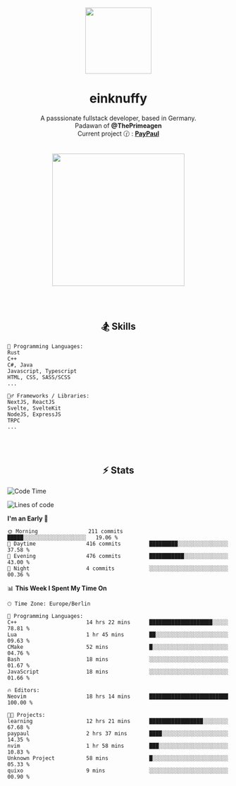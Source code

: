 <p align="center">
   <br />
   <a href="https://github.com/einKnuffy" target="_blank"><img width="150px" src="https://avatars.githubusercontent.com/u/66639485?s=400&u=fc9b6f7cbddb6dfbb93dc63483f7fc7aee75ac2e&v=4" /></a>
   <h1 align="center"><b>einknuffy</b></h1>
   <p align="center">A passsionate fullstack developer, based in Germany. <br/>
   Padawan of <b>@ThePrimeagen</b> <br/>
   Current project 🕜 : <b><a href="https://github.com/einKnuffy/paypaul">PayPaul</a></b><br/><br/>
      
   <p align="center">
      <img src="https://lanyard.cnrad.dev/api/675737917200662539" alt="" width="300px" /></p>
   </p>
</p>

<br/><br/>

<p align="center">
     <h2 align="center"><b>🏂 Skills</b></h2>
      <p align="center">
<!-- <p align="center"><b>That's it. Thanks for reading my profile 🤓</b></p>
<p align="center">
<img align="center" width="150px" src="https://i.kym-cdn.com/entries/icons/facebook/000/016/546/hidethepainharold.jpg" /></p><br/><br/> -->

```text
💬 Programming Languages:
Rust
C++
C#, Java
Javascript, Typescript
HTML, CSS, SASS/SCSS
...

🤹‍♂️ Frameworks / Libraries:
NextJS, ReactJS
Svelte, SvelteKit
NodeJS, ExpressJS
TRPC
...
```
</p>
</p>

<br/><br/>

<p align="center">
    <h2 align="center"><b>⚡ Stats</b></h2>
    <p align="center">

<!--START_SECTION:waka-->
![Code Time](http://img.shields.io/badge/Code%20Time-19%20hrs%2053%20mins-blue)

![Lines of code](https://img.shields.io/badge/From%20Hello%20World%20I%27ve%20Written-8.1%20million%20lines%20of%20code-blue)

**I'm an Early 🐤** 

```text
🌞 Morning                211 commits         █████░░░░░░░░░░░░░░░░░░░░   19.06 % 
🌆 Daytime                416 commits         █████████░░░░░░░░░░░░░░░░   37.58 % 
🌃 Evening                476 commits         ███████████░░░░░░░░░░░░░░   43.00 % 
🌙 Night                  4 commits           ░░░░░░░░░░░░░░░░░░░░░░░░░   00.36 % 
```


📊 **This Week I Spent My Time On** 

```text
🕑︎ Time Zone: Europe/Berlin

💬 Programming Languages: 
C++                      14 hrs 22 mins      ████████████████████░░░░░   78.81 % 
Lua                      1 hr 45 mins        ██░░░░░░░░░░░░░░░░░░░░░░░   09.63 % 
CMake                    52 mins             █░░░░░░░░░░░░░░░░░░░░░░░░   04.76 % 
Bash                     18 mins             ░░░░░░░░░░░░░░░░░░░░░░░░░   01.67 % 
JavaScript               18 mins             ░░░░░░░░░░░░░░░░░░░░░░░░░   01.66 % 

🔥 Editors: 
Neovim                   18 hrs 14 mins      █████████████████████████   100.00 % 

🐱‍💻 Projects: 
learning                 12 hrs 21 mins      █████████████████░░░░░░░░   67.68 % 
paypaul                  2 hrs 37 mins       ████░░░░░░░░░░░░░░░░░░░░░   14.35 % 
nvim                     1 hr 58 mins        ███░░░░░░░░░░░░░░░░░░░░░░   10.83 % 
Unknown Project          58 mins             █░░░░░░░░░░░░░░░░░░░░░░░░   05.33 % 
quixo                    9 mins              ░░░░░░░░░░░░░░░░░░░░░░░░░   00.90 % 
```


<!--END_SECTION:waka-->

   </p>
</p>

<br/>
